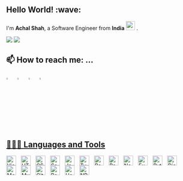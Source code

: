 <!--
**AchalShah1006/AchalShah1006** is a ✨ _special_ ✨ repository because its `README.md` (this file) appears on your GitHub profile.

Here are some ideas to get you started:

- 🔭 I’m currently working on ...
- 🌱 I’m currently learning ...
- 👯 I’m looking to collaborate on ...
- 🤔 I’m looking for help with ...
- 💬 Ask me about ...
- 📫 How to reach me: ...
- 😄 Pronouns: ...
- ⚡ Fun fact: ...
-->
<h2>Hello World! :wave:</h2>

I'm **Achal Shah**, a Software Engineer from **India** <img src="https://upload.wikimedia.org/wikipedia/en/4/41/Flag_of_India.svg" width="24" /> .

<img src ="https://github-readme-stats.vercel.app/api?username=AchalShah1006&layout=compact&show_icons=true&count_private=true&theme=darcula&hide_border=true&hide=issues&title_color=30AADD&text_color=FFFFFF&icon_color=7858A6&bg_color=191919">
<img src ="https://github-readme-stats.vercel.app/api/top-langs/?username=AchalShah1006&layout=compact&hide_border=true&theme=darcula&langs_count=6&hide=jupyter%20notebook,tex,css,php&title_color=30AADD&text_color=FFFFFF&icon_color=7858A6&bg_color=191919">

<h2>📫 How to reach me: ...</h2>

[<img src="https://img.icons8.com/color/48/000000/twitter.png" width="3.5%"/>](https://twitter.com/Achal43777162)  &nbsp; [<img src="https://img.icons8.com/color/48/000000/linkedin.png" width="3.5%"/>](https://www.linkedin.com/in/achalshah32/)  &nbsp; [<img src="https://img.icons8.com/fluent/48/000000/instagram-new.png" width="3.5%"/>](https://www.instagram.com/shah_achal/)  &nbsp; <a href="mailto:shahachal.32@gmail.com"> <img src="https://img.icons8.com/fluent/48/000000/gmail.png" width="3.5%"/>



<h2>👨🏻‍💻 Languages and Tools</h2>

 <img align="left" alt="Visual Studio Code" width="26px" src="https://cdn.jsdelivr.net/gh/devicons/devicon/icons/vscode/vscode-original.svg" style="padding-right:10px;" />
<img align="left" alt="HTML5" width="26px" src="https://cdn.jsdelivr.net/gh/devicons/devicon/icons/html5/html5-original.svg" style="padding-right:10px;" />
<img align="left" alt="CSS3" width="26px" src="https://cdn.jsdelivr.net/gh/devicons/devicon/icons/css3/css3-original.svg" style="padding-right:10px;" />
<img align="left" alt="Sass" width="26px" src="https://cdn.jsdelivr.net/gh/devicons/devicon/icons/sass/sass-original.svg" style="padding-right:10px;" /><img align="left" alt="JavaScript" width="26px" src="https://cdn.jsdelivr.net/gh/devicons/devicon/icons/javascript/javascript-original.svg" style="padding-right:10px;" />
  <img align="left" alt="Typescript" width="26px" src="https://cdn.jsdelivr.net/gh/devicons/devicon/icons/typescript/typescript-plain.svg" style="padding-right:10px;" />
<img align="left" alt="React" width="26px" src="https://cdn.jsdelivr.net/gh/devicons/devicon/icons/react/react-original.svg" style="padding-right:10px;" />
  <img align="left" alt="Redux" width="26px" src="https://cdn.jsdelivr.net/gh/devicons/devicon/icons/redux/redux-original.svg" style="padding-right:10px;" />
<img align="left" alt="Node.js" width="26px" src="https://cdn.jsdelivr.net/gh/devicons/devicon/icons/nodejs/nodejs-original.svg" style="padding-right:10px;" />
  <img align="left" alt="Express js" width="26px" src="https://cdn.jsdelivr.net/gh/devicons/devicon/icons/express/express-original.svg" style="padding-right:10px;" />
  <img align="left" alt="Python" width="26px" src="https://cdn.jsdelivr.net/gh/devicons/devicon/icons/python/python-original.svg" style="padding-right:10px;" />
 <img align="left" alt="Django" width="26px" src="https://cdn.jsdelivr.net/gh/devicons/devicon/icons/django/django-plain-wordmark.svg" style="padding-right:10px;" />

  <img align="left" alt="MongoDB" width="26px" src="https://cdn.jsdelivr.net/gh/devicons/devicon/icons/mongodb/mongodb-original.svg" style="padding-right:10px;" />
<img align="left" alt="MySQL" width="26px" src="https://cdn.jsdelivr.net/gh/devicons/devicon/icons/mysql/mysql-original.svg" style="padding-right:10px;" />
<img align="left" alt="Git" width="26px" src="https://cdn.jsdelivr.net/gh/devicons/devicon/icons/git/git-original.svg" style="padding-right:10px;" />
   <img align="left" alt="Postman" width="26px" src="https://www.svgrepo.com/show/354202/postman-icon.svg" style="padding-right:10px;" />
  <img align="left" alt="Heroku" width="26px" src="https://cdn.jsdelivr.net/gh/devicons/devicon/icons/heroku/heroku-original.svg" style="padding-right:10px;" />
<img align="left" alt="NPM" width="26px" src="https://cdn.jsdelivr.net/gh/devicons/devicon/icons/npm/npm-original-wordmark.svg" style="padding-right:10px;" />
